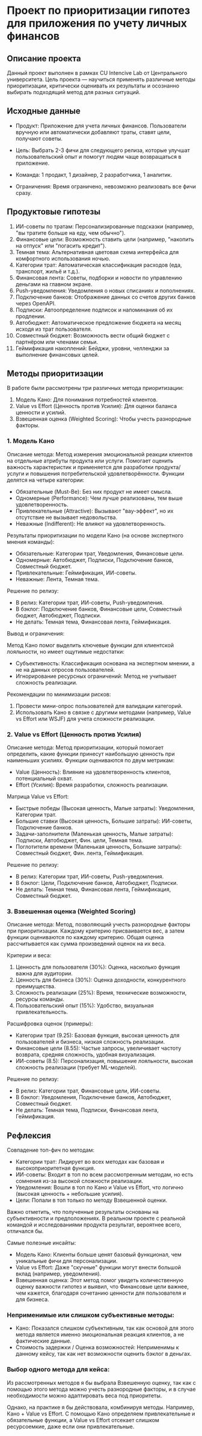 # Проект по приоритизации гипотез для приложения по учету личных финансов

## Описание проекта
Данный проект выполнен в рамках CU Intencive Lab от Центрального университета. Цель проекта — научиться применять различные методы приоритизации, критически оценивать их результаты и осознанно выбирать подходящий метод для разных ситуаций.

## Исходные данные
* Продукт: Приложение для учета личных финансов. Пользователи вручную или автоматически добавляют траты, ставят цели, получают советы.

* Цель: Выбрать 2-3 фичи для следующего релиза, которые улучшат пользовательский опыт и помогут людям чаще возвращаться в приложение.

* Команда: 1 продакт, 1 дизайнер, 2 разработчика, 1 аналитик.

* Ограничения: Время ограничено, невозможно реализовать все фичи сразу.

## Продуктовые гипотезы
1. ИИ-советы по тратам: Персонализированные подсказки (например, "вы тратите больше на еду, чем обычно").
2. Финансовые цели: Возможность ставить цели (например, "накопить на отпуск" или "погасить кредит").
3. Темная тема: Альтернативная цветовая схема интерфейса для комфортного использования ночью.
4. Категории трат: Автоматическая классификация расходов (еда, транспорт, жильё и т.д.).
5. Финансовая лента: Советы, подборки и новости по управлению деньгами на главном экране.
6. Push-уведомления: Уведомления о новых списаниях и пополнениях.
7. Подключение банков: Отображение данных со счетов других банков через OpenAPI.
8. Подписки: Автоопределение подписок и напоминания об их продлении.
9. Автобюджет: Автоматическое предложение бюджета на месяц исходя из трат пользователя.
10. Совместный бюджет: Возможность вести общий бюджет с партнёром или членами семьи.
11. Геймификация накоплений: Бейджи, уровни, челленджи за выполнение финансовых целей.

## Методы приоритизации
В работе были рассмотрены три различных метода приоритизации:
1. Модель Кано: Для понимания потребностей клиентов.
2. Value vs Effort (Ценность против Усилия): Для оценки баланса ценности и усилий.
3. Взвешенная оценка (Weighted Scoring): Чтобы учесть разнородные факторы.

### 1. Модель Кано
Описание метода: Метод измерения эмоциональной реакции клиентов на отдельные атрибуты продукта или услуги. Помогает оценить важность характеристик и применяется для разработки продукта/услуги и повышения потребительской удовлетворённости. Функции делятся на четыре категории:
* Обязательные (Must-Be): Без них продукт не имеет смысла.
* Одномерные (Performance): Чем лучше реализованы, тем выше удовлетворенность.
* Привлекательные (Attractive): Вызывают "вау-эффект", но их отсутствие не вызывает недовольства.
* Неважные (Indifferent): Не влияют на удовлетворенность.

Результаты приоритизации по модели Кано (на основе экспертного мнения команды):
* Обязательные: Категории трат, Уведомления, Финансовые цели.
* Одномерные: Автобюджет, Подписки, Подключение банков, Совместный бюджет.
* Привлекательные: Геймификация, ИИ-советы.
* Неважные: Лента, Темная тема.

Решение по релизу:
* В релиз: Категории трат, ИИ-советы, Push-уведомления.
* В бэклог: Подключение банков, Финансовые цели, Совместный бюджет, Автобюджет, Подписки.
* Не делать: Темная тема, Финансовая лента, Геймификация.

Вывод и ограничения:

Метод Кано помог выделить ключевые функции для клиентской лояльности, но имеет ощутимые недостатки:

* Субъективность: Классификация основана на экспертном мнении, а не на данных опросов пользователей.
* Игнорирование ресурсных ограничений: Метод не учитывает сложность реализации.

Рекомендации по минимизации рисков:
1. Провести мини-опрос пользователей для валидации категорий.
2. Использовать Кано в связке с другими методами (например, Value vs Effort или WSJF) для учета сложности реализации.

### 2. Value vs Effort (Ценность против Усилия)
Описание метода: Метод приоритизации, который помогает определить, какие функции принесут наибольшую ценность при наименьших усилиях. Функции оцениваются по двум метрикам:

* Value (Ценность): Влияние на удовлетворенность клиентов, потенциальный охват.
* Effort (Усилия): Время разработки, сложность реализации.

Матрица Value vs Effort:
* Быстрые победы (Высокая ценность, Малые затраты): Уведомления, Категории трат.
* Большие ставки (Высокая ценность, Большие затраты): ИИ-советы, Подключение банков.
* Задачи-заполнители (Маленькая ценность, Малые затраты): Подписки, Автобюджет, Фин. цели, Темная тема.
* Поглотители времени (Маленькая ценность, Большие затраты): Совместный бюджет, Фин. лента, Геймификация.

Решение по релизу:
* В релиз: Категории трат, ИИ-советы, Push-уведомления.
* В бэклог: Цели, Подключение банков, Автобюджет, Подписки.
* Не делать: Темная тема, Финансовая лента, Геймификация, Совместный бюджет.

### 3. Взвешенная оценка (Weighted Scoring)
Описание метода: Метод, позволяющий учесть разнородные факторы при приоритизации. Каждому критерию присваивается вес, а затем функции оцениваются по каждому критерию. Общая оценка рассчитывается как сумма произведений оценок на их веса.

Критерии и веса:
1. Ценность для пользователя (30%): Оценка, насколько функция важна для аудитории.
2. Ценность для бизнеса (30%): Оценка доходности, конкурентного преимущества.
3. Сложность реализации (25%): Время, технические возможности, ресурсы команды.
4. Пользовательский опыт (15%): Удобство, визуальная привлекательность.

Расшифровка оценок (примеры):
* Категории трат (9.25): Базовая функция, высокая ценность для пользователей и бизнеса, низкая сложность реализации.
* Финансовые цели (8.55): Частые запросы, увеличивает частоту возврата, средняя сложность, удобная визуализация.
* ИИ-советы (8.5): Персонализация, повышение лояльности, высокая сложность реализации (требует ML-моделей).

Решение по релизу:
* В релиз: Категории трат, Финансовые цели, ИИ-советы.
* В бэклог: Уведомления, Подключение банков, Автобюджет, Совместный бюджет.
* Не делать: Темная тема, Подписки, Финансовая лента, Геймификация.

## Рефлексия
Совпадение топ-фич по методам:
* Категории трат: Лидирует во всех методах как базовая и высокоприоритетная функция.
* ИИ-советы: Входит в топ по всем рассмотренным методам, но есть сомнения из-за высокой сложности реализации.
* Уведомления: Вошли в топ по Кано и Value vs Effort, что логично (высокая ценность + небольшие усилия).
* Цели: Попали в топ только по методу Взвешенной оценки.

Важно отметить, что полученные результаты основаны на субъективности и предположениях. В реальном проекте с реальной командой и исследованиями продукта результат, вероятнее всего, отличался бы.

Самые полезные инсайты:
* Модель Кано: Клиенты больше ценят базовый функционал, чем уникальные фичи для персонализации.
* Value vs Effort: Даже "скучные" функции могут внести большой вклад (например, уведомления).
* Взвешенная оценка: Этот метод помог увидеть количественную оценку важности гипотез и выявил, что Финансовые цели важнее, чем кажется, благодаря сочетанию ценности для пользователя и для бизнеса.

### Неприменимые или слишком субъективные методы:
* Кано: Показался слишком субъективным, так как основой для этого метода является именно эмоциональная реакция клиентов, а не фактические данные.
* Стоимость задержки / Оценка возможностей: Неприменимы к данному кейсу, так как нет возможности оценить бэклог в деньгах.

### Выбор одного метода для кейса:
Из рассмотренных методов я бы выбрала Взвешенную оценку, так как с помощью этого метода можно учесть разнородные факторы, и в случае необходимости можно адаптировать веса под приоритеты.

Однако, на практике я бы действовала, комбинируя методы. Например, Кано + Value vs Effort. С помощью Кано определяем привлекательные и обязательные функции, а Value vs Effort отсекает слишком ресурсоемкие, даже если они привлекательные.